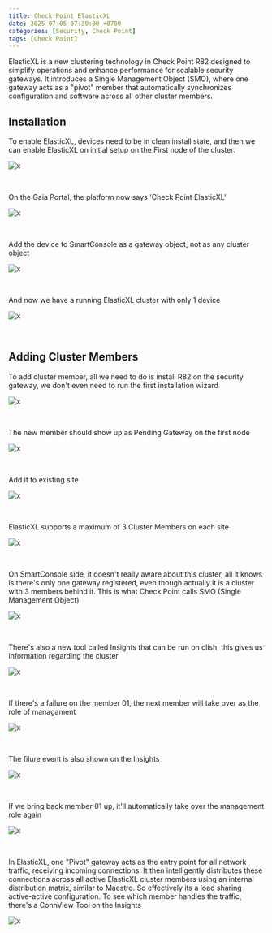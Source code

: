 ```yaml
---
title: Check Point ElasticXL
date: 2025-07-05 07:30:00 +0700
categories: [Security, Check Point]
tags: [Check Point]
---
```


ElasticXL is a new clustering technology in Check Point R82 designed to simplify operations and enhance performance for scalable security gateways. It introduces a Single Management Object (SMO), where one gateway acts as a "pivot" member that automatically synchronizes configuration and software across all other cluster members. 

## Installation

To enable ElasticXL, devices need to be in clean install state, and then we can enable ElasticXL on initial setup on the First node of the cluster.

![x](/static/2025-07-05-cp-elasticxl/01.png)

<br>

On the Gaia Portal, the platform now says 'Check Point ElasticXL'

![x](/static/2025-07-05-cp-elasticxl/02.png)

<br>

Add the device to SmartConsole as a gateway object, not as any cluster object

![x](/static/2025-07-05-cp-elasticxl/03.png)

<br>

And now we have a running ElasticXL cluster with only 1 device

![x](/static/2025-07-05-cp-elasticxl/04.png)

<br>

## Adding Cluster Members 

To add cluster member, all we need to do is install R82 on the security gateway, we don't even need to run the first installation wizard

![x](/static/2025-07-05-cp-elasticxl/05.png)

<br>

The new member should show up as Pending Gateway on the first node

![x](/static/2025-07-05-cp-elasticxl/06.png)

<br>

Add it to existing site

![x](/static/2025-07-05-cp-elasticxl/07.png)

<br>

ElasticXL supports a maximum of 3 Cluster Members on each site

![x](/static/2025-07-05-cp-elasticxl/08.png)

<br>

On SmartConsole side, it doesn't really aware about this cluster, all it knows is there's only one gateway registered, even though actually it is a cluster with 3 members behind it. This is what Check Point calls SMO (Single Management Object)

![x](/static/2025-07-05-cp-elasticxl/09.png)

<br>

There's also a new tool called Insights that can be run on clish, this gives us information regarding the cluster

![x](/static/2025-07-05-cp-elasticxl/10.png)

<br>

If there's a failure on the member 01, the next member will take over as the role of managament

![x](/static/2025-07-05-cp-elasticxl/11.png)

<br>

The filure event is also shown on the Insights

![x](/static/2025-07-05-cp-elasticxl/12.png)

<br>

If we bring back member 01 up, it'll automatically take over the management role again

![x](/static/2025-07-05-cp-elasticxl/13.png)

<br>

In ElasticXL, one "Pivot" gateway acts as the entry point for all network traffic, receiving incoming connections. It then intelligently distributes these connections across all active ElasticXL cluster members using an internal distribution matrix, similar to Maestro. So effectively its a load sharing active-active configuration.
To see which member handles the traffic, there's a ConnView Tool on the Insights

![x](/static/2025-07-05-cp-elasticxl/14.png)

<br>



























